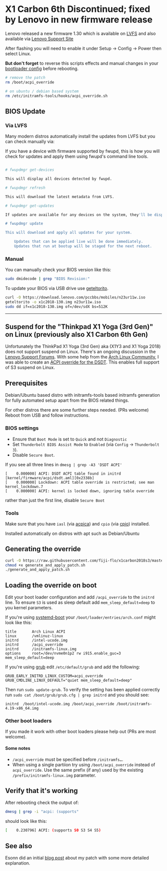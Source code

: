 # X1 Carbon 6th Discontinued; fixed by Lenovo in new firmware release

Lenovo released a new firmware 1.30 which is available on [LVFS](https://fwupd.org/lvfs/component/1023/all)
and also available via [Lenovo Support Site](https://pcsupport.lenovo.com/us/en/products/LAPTOPS-AND-NETBOOKS/THINKPAD-X-SERIES-LAPTOPS/THINKPAD-X1-CARBON-6TH-GEN-TYPE-20KH-20KG/downloads/DS502282)

After flashing you will need to enable it under Setup → Config → Power then select Linux.

**But don't forget** to reverse this scripts effects and manual changes in your [bootloader config](#loading-the-override-on-boot) before rebooting.

```bash
# remove the patch
rm /boot/acpi_override

# on ubuntu / debian based system
rm /etc/initramfs-tools/hooks/acpi_override.sh
```

## BIOS Update

### Via LVFS

Many modern distros automatically install the updates from LVFS but you can check manually via:

If you have a device with firmware supported by fwupd, this is how you will check for updates and apply them using fwupd's command line tools.

```bash

# fwupdmgr get-devices

This will display all devices detected by fwupd.

# fwupdmgr refresh

This will download the latest metadata from LVFS.

# fwupdmgr get-updates

If updates are available for any devices on the system, they'll be displayed.

# fwupdmgr update

This will download and apply all updates for your system.

    Updates that can be applied live will be done immediately.
    Updates that run at bootup will be staged for the next reboot.
```

### Manual

You can manually check your BIOS version like this:

```bash
sudo dmidecode | grep "BIOS Revision:"
```

To update your BIOS via USB drive use [geteltorito](https://aur.archlinux.org/packages/geteltorito/).

```bash
curl -O https://download.lenovo.com/pccbbs/mobiles/n23ur11w.iso
geteltorito -o x1c2018-130.img n23ur11w.iso
sudo dd if=x1c2018-130.img of=/dev/sdX bs=512K
```

---

## Suspend for the "Thinkpad X1 Yoga (3rd Gen)" on Linux (previously also X1 Carbon 6th Gen)

Unfortunately the ThinkPad X1 Yoga (3rd Gen) aka (X1Y3 and X1 Yoga 2018) does not support suspend on Linux. There's an ongoing discussion in
the [Lenovo Support Forums](https://forums.lenovo.com/t5/Linux-Discussion/X1-Carbon-Gen-6-cannot-enter-deep-sleep-S3-state-aka-Suspend-to/td-p/3998182).
With some help from the [Arch Linux Community](https://bbs.archlinux.org/viewtopic.php?id=234913), I was able to create an
[ACPI override for the DSDT](https://wiki.archlinux.org/index.php/DSDT). This enables full support of S3 suspend on Linux.

## Prerequisites

Debian/Ubuntu based distro with initramfs-tools based initramfs generation for fully automated setup apart from the BIOS related things.

For other distros there are some further steps needed. (PRs welcome)
Reboot from USB and follow instructions.

### BIOS settings
* Ensure that `Boot Mode` is set to `Quick` and not `Diagnostic`
* Set `Thunderbolt BIOS Assist Mode` to `Enabled` (via `Config` → `Thunderbolt 3`).
* Disable `Secure Boot`.

If you see all three lines in `dmesg | grep -A3 'DSDT ACPI'`

```
[    0.000000] ACPI: DSDT ACPI table found in initrd [kernel/firmware/acpi/dsdt.aml][0x2338b]
[    0.000000] Lockdown: ACPI table override is restricted; see man kernel_lockdown.7
[    0.000000] ACPI: kernel is locked down, ignoring table override

```

rather than just the first line, disable `Secure Boot`

### Tools

Make sure that you have `iasl` (via [acpica](https://www.archlinux.org/packages/community/x86_64/acpica/)) and `cpio`
(via [cpio](https://www.archlinux.org/packages/extra/x86_64/cpio/)) installed.

Installed automatically on distros with apt such as Debian/Ubuntu

## Generating the override

```bash
curl -O https://raw.githubusercontent.com/fiji-flo/x1carbon2018s3/master/generate_and_apply_patch.sh
chmod +x generate_and_apply_patch.sh
./generate_and_apply_patch.sh
```

## Loading the override on boot

Edit your boot loader configuration and add `/acpi_override` to the `initrd` line.
To ensure `S3` is used as sleep default add `mem_sleep_default=deep` to you kernel parameters.

If you're using [systemd-boot](https://wiki.archlinux.org/index.php/Systemd-boot) your
`/boot/loader/entries/arch.conf` might look like this:

```text
title		Arch Linux ACPI
linux		/vmlinuz-linux
initrd		/intel-ucode.img
initrd		/acpi_override
initrd		/initramfs-linux.img
options		root=/dev/nvme0n1p2 rw i915.enable_guc=3 mem_sleep_default=deep
```

If you're using [grub](https://wiki.archlinux.org/index.php/GRUB) edit `/etc/default/grub`
and add the following:

```
GRUB_EARLY_INITRD_LINUX_CUSTOM=acpi_override
GRUB_CMDLINE_LINUX_DEFAULT="quiet mem_sleep_default=deep"
```

Then run `sudo update-grub`. To verify the setting has been applied correctly run
`sudo cat /boot/grub/grub.cfg | grep initrd` and you should see:

```
initrd  /boot/intel-ucode.img /boot/acpi_override /boot/initramfs-4.19-x86_64.img
```

### Other boot loaders

If you made it work with other boot loaders please help out (PRs are most welcome).

#### Some notes

- `/acpi_override` must be specified before `/initramfs…`.
- When using a single partiion try using `/boot/acpi_override` instead of `acpi_override`.
  Use the same prefix (if any) used by the existing `/prefix/initramfs-linux.img` parameter.

## Verify that it's working

After rebooting check the output of:
```bash
dmesg | grep -i "acpi: (supports"
```
should look like this:
```bash
[    0.230796] ACPI: (supports S0 S3 S4 S5)
```

## See also

Esonn did an initial [blog post](https://delta-xi.net/#056) about my patch with
some more detailed explanation.
